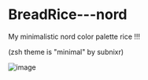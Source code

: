 # BreadRice---nord
My minimalistic nord color palette rice !!!

(zsh theme is "minimal" by subnixr)

![image](https://github.com/user-attachments/assets/dd822777-7421-4473-b9cf-e609f2cea425)

